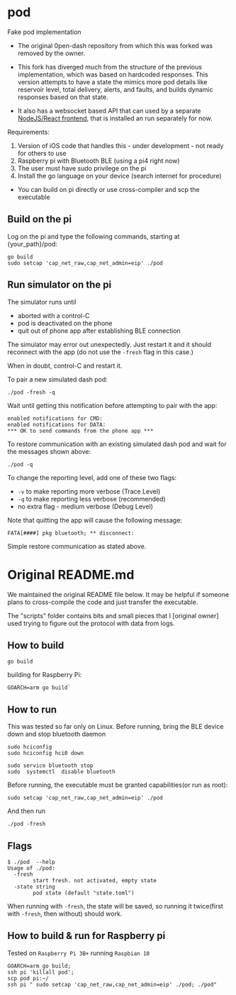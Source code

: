 # pod

Fake pod implementation

* The original 0pen-dash repository from which this was forked was removed by the owner.

* This fork has diverged much from the structure of the previous implementation, which was based on hardcoded responses. This version attempts to have a state the mimics more pod details like reservoir level, total delivery, alerts, and faults, and builds dynamic responses based on that state.

* It also has a websocket based API that can used by a separate [NodeJS/React frontend](https://github.com/ps2/pod_simulator_frontend), that is installed an run separately for now.

Requirements:
1. Version of iOS code that handles this - under development - not ready for others to use
2. Raspberry pi with Bluetooth BLE (using a pi4 right now)
3. The user must have sudo privilege on the pi
4. Install the go language on your device (search internet for procedure)
  *  You can build on pi directly or use cross-compiler and scp the executable

## Build on the pi

Log on the pi and type the following commands, starting at {your_path}/pod:
```
go build
sudo setcap 'cap_net_raw,cap_net_admin=eip' ./pod
```

## Run simulator on the pi

The simulator runs until
* aborted with a control-C
* pod is deactivated on the phone
* quit out of phone app after establishing BLE connection

The simulator may error out unexpectedly. Just restart it and it should reconnect with the app (do not use the `-fresh` flag in this case.)

When in doubt, control-C and restart it.

To pair a new simulated dash pod:
```
./pod -fresh -q
```

Wait until getting this notification before attempting to pair with the app:
```
enabled notifications for CMD:
enabled notifications for DATA:
*** OK to send commands from the phone app ***
```

To restore communication with an existing simulated dash pod and wait for the messages shown above:
```
./pod -q
```

To change the reporting level, add one of these two flags:
* `-v` to make reporting more verbose (Trace Level)
* `-q` to make reporting less verbose (recommended)
* no extra flag - medium verbose (Debug Level)

Note that quitting the app will cause the following message:
```
FATA[####] pkg bluetooth; ** disconnect:
```

Simple restore communication as stated above.

# Original README.md

We maintained the original README file below. It may be helpful if someone plans to cross-compile the code and just transfer the executable.

The "scripts" folder contains bits and small pieces that I [original owner] used trying to figure out the protocol with data from logs.

## How to build

```
go build
```

building for Raspberry Pi:
```
GOARCH=arm go build`
```

## How to run

This was tested so far only on Linux.
Before running, bring the BLE device down and stop bluetooth daemon
```
sudo hciconfig
sudo hciconfig hci0 down

sudo service bluetooth stop
sudo  systemctl  disable bluetooth
```

Before running, the executable must be granted capabilities(or run as root):
```
sudo setcap 'cap_net_raw,cap_net_admin=eip' ./pod
```
And then run

```
./pod -fresh
```

## Flags

```
$ ./pod  --help
Usage of ./pod:
  -fresh
        start fresh. not activated, empty state
  -state string
        pod state (default "state.toml")

```

When running with `-fresh`, the state will be saved, so running it twice(first with `-fresh`, then without) should work.

## How to build & run for Raspberry pi
Tested on `Raspberry Pi 3B+` running `Raspbian 10`

```
GOARCH=arm go build;
ssh pi 'killall pod';
scp pod pi:~/  
ssh pi " sudo setcap 'cap_net_raw,cap_net_admin=eip' ./pod; ./pod"
```

